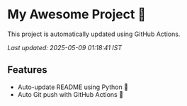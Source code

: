 # My Awesome Project 🚀

This project is automatically updated using GitHub Actions.

_Last updated: 2025-05-09 01:18:41 IST_

## Features
- Auto-update README using Python 🐍
- Auto Git push with GitHub Actions 🤖
